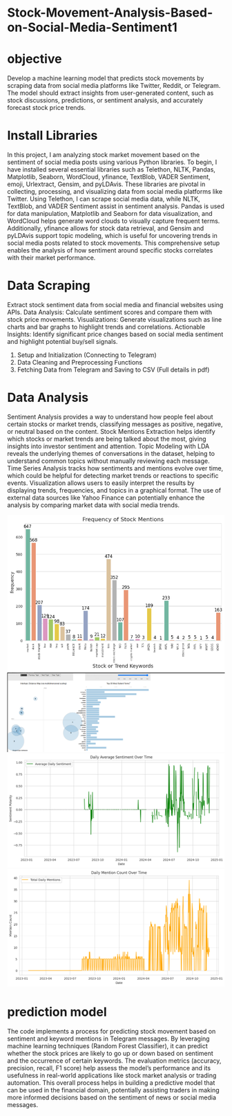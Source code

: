# Stock-Movement-Analysis-Based-on-Social-Media-Sentiment1

# objective
Develop a machine learning model that predicts stock movements
by scraping data from social media platforms like Twitter, Reddit, or
Telegram. The model should extract insights from user-generated
content, such as stock discussions, predictions, or sentiment analysis,
and accurately forecast stock price trends.

# Install Libraries
In this project, I am analyzing stock market movement based on the
sentiment of social media posts using various Python libraries. To
begin, I have installed several essential libraries such as Telethon,
NLTK, Pandas, Matplotlib, Seaborn, WordCloud, yfinance,
TextBlob, VADER Sentiment, emoji, Urlextract, Gensim, and
pyLDAvis. These libraries are pivotal in collecting, processing, and
visualizing data from social media platforms like Twitter. Using
Telethon, I can scrape social media data, while NLTK, TextBlob,
and VADER Sentiment assist in sentiment analysis. Pandas is used
for data manipulation, Matplotlib and Seaborn for data
visualization, and WordCloud helps generate word clouds to
visually capture frequent terms. Additionally, yfinance allows for
stock data retrieval, and Gensim and pyLDAvis support topic
modeling, which is useful for uncovering trends in social media posts
related to stock movements. This comprehensive setup enables the
analysis of how sentiment around specific stocks correlates with their
market performance.

# Data Scraping
Extract stock sentiment data from social media and financial websites using APIs. Data Analysis: Calculate sentiment scores and compare them with stock price movements. Visualizations: Generate visualizations such as line charts and bar graphs to highlight trends and correlations. Actionable Insights: Identify significant price changes based on social media sentiment and highlight potential buy/sell signals.
1. Setup and Initialization (Connecting to Telegram)
2. Data Cleaning and Preprocessing Functions
3. Fetching Data from Telegram and Saving to CSV
(Full details in pdf)

# Data Analysis   
Sentiment Analysis provides a way to understand how people feel about certain stocks or market trends, classifying messages as positive, negative, or neutral based on the content.
Stock Mentions Extraction helps identify which stocks or market trends are being talked about the most, giving insights into investor sentiment and attention.
Topic Modeling with LDA reveals the underlying themes of conversations in the dataset, helping to understand common topics without manually reviewing each message.
Time Series Analysis tracks how sentiments and mentions evolve over time, which could be helpful for detecting market trends or reactions to specific events.
Visualization allows users to easily interpret the results by displaying trends, frequencies, and topics in a graphical format.
The use of external data sources like Yahoo Finance can potentially enhance the analysis by comparing market data with social media trends.

![image alt](https://github.com/bubai-009/Stock-Movement-Analysis-Based-on-Social-Media-Sentiment1/blob/4cef193d079c8e0ea34c5ae1304cbf74955b3be8/img1.png)
![image_alt](https://github.com/bubai-009/Stock-Movement-Analysis-Based-on-Social-Media-Sentiment1/blob/3fece3b9f066397d30d765a3665899bb6a6d3643/img2.png)
![image_alt](https://github.com/bubai-009/Stock-Movement-Analysis-Based-on-Social-Media-Sentiment1/blob/42adbd08fe323f860846e4095e77eb45f7a8ba53/img.png)
![image_alt](https://github.com/bubai-009/Stock-Movement-Analysis-Based-on-Social-Media-Sentiment1/blob/d26e8de4267862f4f64fde648c3826fb2df4431e/img5.png)


# prediction model
The code implements a process for predicting stock movement based on sentiment and keyword mentions in Telegram messages. By leveraging machine learning techniques (Random Forest Classifier), it can predict whether the stock prices are likely to go up or down based on sentiment and the occurrence of certain keywords. The evaluation metrics (accuracy, precision, recall, F1 score) help assess the model’s performance and its usefulness in real-world applications like stock market analysis or trading automation.
This overall process helps in building a predictive model that can be used in the financial domain, potentially assisting traders in making more informed decisions based on the sentiment of news or social media messages.
